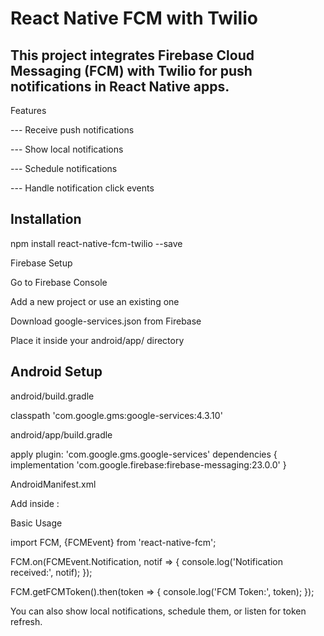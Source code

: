 # React Native FCM with Twilio

## This project integrates Firebase Cloud Messaging (FCM) with Twilio for push notifications in React Native apps.

Features

--- Receive push notifications

--- Show local notifications

--- Schedule notifications

--- Handle notification click events

## Installation

npm install react-native-fcm-twilio --save

Firebase Setup

Go to Firebase Console

Add a new project or use an existing one

Download google-services.json from Firebase

Place it inside your android/app/ directory

## Android Setup

android/build.gradle

classpath 'com.google.gms:google-services:4.3.10'

android/app/build.gradle

apply plugin: 'com.google.gms.google-services'
dependencies {
  implementation 'com.google.firebase:firebase-messaging:23.0.0'
}

AndroidManifest.xml

Add inside <application>:

<service
  android:name="com.aotasoft.fcm.twilio.MessagingService"
  android:exported="true">
  <intent-filter>
    <action android:name="com.google.firebase.MESSAGING_EVENT"/>
  </intent-filter>
</service>

Basic Usage

import FCM, {FCMEvent} from 'react-native-fcm';

FCM.on(FCMEvent.Notification, notif => {
  console.log('Notification received:', notif);
});

FCM.getFCMToken().then(token => {
  console.log('FCM Token:', token);
});

You can also show local notifications, schedule them, or listen for token refresh.
